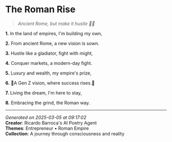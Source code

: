 # The Roman Rise

> *Ancient Rome, but make it hustle 💼🔥*

**1.** In the land of empires, I'm building my own,


**2.** From ancient Rome, a new vision is sown.


**3.** Hustle like a gladiator, fight with might,


**4.** Conquer markets, a modern-day fight.


**5.** Luxury and wealth, my empire's prize,


**6.** 🌟A Gen Z vision, where success rises.🌟


**7.** Living the dream, I'm here to stay,


**8.** Embracing the grind, the Roman way.



---

*Generated on 2025-03-05 at 09:17:02*  
**Creator**: Ricardo Barroca's AI Poetry Agent  
**Themes**: Entrepreneur • Roman Empire  
**Collection**: A journey through consciousness and reality